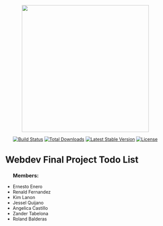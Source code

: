 <p align="center"><a href="https://laravel.com" target="_blank"><img src="https://raw.githubusercontent.com/laravel/art/master/logo-lockup/5%20SVG/2%20CMYK/1%20Full%20Color/laravel-logolockup-cmyk-red.svg" width="400"></a></p>

<p align="center">
<a href="https://travis-ci.org/laravel/framework"><img src="https://travis-ci.org/laravel/framework.svg" alt="Build Status"></a>
<a href="https://packagist.org/packages/laravel/framework"><img src="https://img.shields.io/packagist/dt/laravel/framework" alt="Total Downloads"></a>
<a href="https://packagist.org/packages/laravel/framework"><img src="https://img.shields.io/packagist/v/laravel/framework" alt="Latest Stable Version"></a>
<a href="https://packagist.org/packages/laravel/framework"><img src="https://img.shields.io/packagist/l/laravel/framework" alt="License"></a>
</p>
<h1>Webdev Final Project Todo List</h1>
    <ul>
    <h3>Members:</h3>
    <li>Ernesto Enero</li>
    <li>Renald Fernandez</li>
    <li>Kim Lanon</li>
    <li>Jessel Quijano</li>
    <li>Angelica Castillo</li>
    <li>Zander Tabelona</li>
    <li>Roland Balderas</li>
    </ul>
